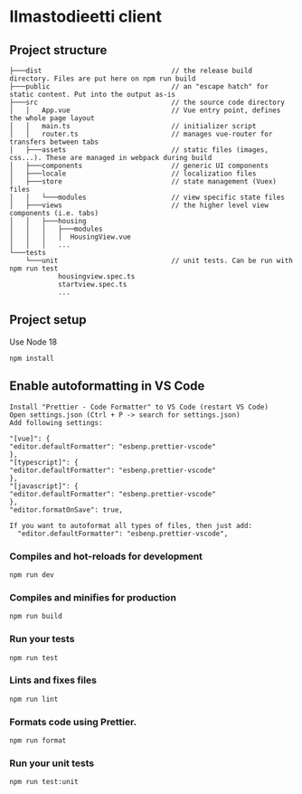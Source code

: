 # Ilmastodieetti client

## Project structure

```
├───dist                                // the release build directory. Files are put here on npm run build
├───public                              // an "escape hatch" for static content. Put into the output as-is
├───src                                 // the source code directory
│   │   App.vue                         // Vue entry point, defines the whole page layout
│   │   main.ts                         // initializer script
│   │   router.ts                       // manages vue-router for transfers between tabs
│   ├───assets                          // static files (images, css...). These are managed in webpack during build
│   ├───components                      // generic UI components
│   ├───locale                          // localization files
│   ├───store                           // state management (Vuex) files
│   │   └───modules                     // view specific state files
│   ├───views                           // the higher level view components (i.e. tabs)
│   │   ├───housing
│   │   │   ├───modules
│   │   │   │  HousingView.vue
│   │   │   ...
└───tests
    └───unit                            // unit tests. Can be run with npm run test
            housingview.spec.ts
            startview.spec.ts
            ...
```

## Project setup

Use Node 18

```
npm install
```

## Enable autoformatting in VS Code

```
Install "Prettier - Code Formatter" to VS Code (restart VS Code)
Open settings.json (Ctrl + P -> search for settings.json)
Add following settings:

"[vue]": {
"editor.defaultFormatter": "esbenp.prettier-vscode"
},
"[typescript]": {
"editor.defaultFormatter": "esbenp.prettier-vscode"
},
"[javascript]": {
"editor.defaultFormatter": "esbenp.prettier-vscode"
},
"editor.formatOnSave": true,

If you want to autoformat all types of files, then just add:
  "editor.defaultFormatter": "esbenp.prettier-vscode",
```

### Compiles and hot-reloads for development

```
npm run dev
```

### Compiles and minifies for production

```
npm run build
```

### Run your tests

```
npm run test
```

### Lints and fixes files

```
npm run lint
```

### Formats code using Prettier.

```
npm run format
```

### Run your unit tests

```
npm run test:unit
```
